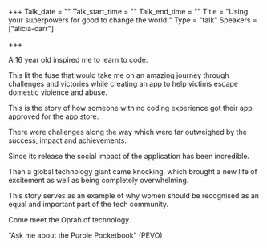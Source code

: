 +++
Talk_date = ""
Talk_start_time = ""
Talk_end_time = ""
Title = "Using your superpowers for good to change the world!"
Type = "talk"
Speakers = ["alicia-carr"]

+++

A 16 year old inspired me to learn to code.

This lit the fuse that would take me on an amazing journey through challenges and victories while creating an app to help victims escape domestic violence and abuse.

This is the story of how someone with no coding experience got their app approved for the app store.

There were challenges along the way which were far outweighed by the success, impact and achievements.

Since its release the social impact of the application has been incredible.

Then a global technology giant came knocking, which brought a new life of excitement as well as being completely overwhelming.

This story serves as an example of why women should be recognised as an equal and important part of the tech community.

Come meet the Oprah of technology.

“Ask me about the Purple Pocketbook” (PEVO)
